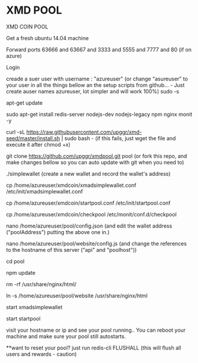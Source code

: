 XMD POOL
====================

XMD COIN POOL

Get a fresh ubuntu 14.04 machine

Forward ports 63666 and 63667 and 3333 and 5555 and 7777 and 80 (if on azure)

Login

creade a suer user with username : "azureuser" (or change "asureuser" to your user in all the things bellow an the setup scripts from github... - Just create auser names azureuser, lot simpler and will work 100%)
sudo -s

apt-get update

sudo apt-get install  redis-server  nodejs-dev nodejs-legacy npm nginx monit -y

curl -sL https://raw.githubusercontent.com/upggr/xmd-seed/master/install.sh | sudo bash -    (if this fails, just wget the file and execute it after chmod +x)

git clone https://github.com/upggr/xmdpool.git pool     (or fork this repo, and make changes bellow so you can auto update with git when you need to)

./simplewallet                  (create a new wallet and record the wallet's address)

cp /home/azureuser/xmdcoin/xmadsimplewallet.conf /etc/init/xmadsimplewallet.conf

cp /home/azureuser/xmdcoin/startpool.conf /etc/init/startpool.conf

cp /home/azureuser/xmdcoin/checkpool /etc/monit/conf.d/checkpool

nano /home/azureuser/pool/config.json       (and edit the wallet address ("poolAddress") putting the above one in.)

nano /home/azureuser/pool/website/config.js (and change the references to the hostname of this server ("api" and "poolhost"))

cd pool

npm update

rm -rf /usr/share/nginx/html/

ln -s  /home/azureuser/pool/website /usr/share/nginx/html

start xmadsimplewallet

start startpool


visit your hostname or ip and see your pool running..  You can reboot your machine and make sure your pool still autostarts.

**want to reset your pool? just run redis-cli FLUSHALL (this will flush all users and rewards - caution)
